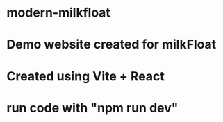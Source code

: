 # modern-milkfloat

# Demo website created for milkFloat 
# Created using Vite + React

# run code with "npm run dev"
